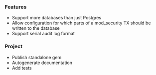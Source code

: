 ### Features

 * Support more databases than just Postgres
 * Allow configuration for which parts of a mod_security TX should be written to the database
 * Support serial audit log format
 
### Project

 * Publish standalone gem
 * Autogenerate documentation
 * Add tests